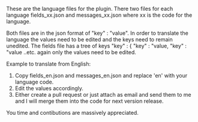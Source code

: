 
These are the language files for the plugin. There two files for each language fields_xx.json and messages_xx.json where xx is the code for the language.

Both files are in the json format of "key" : "value". In order to translate the language the values need to be edited and the keys need to remain unedited. The fields file has a tree of keys "key" : { "key" : "value, "key" : "value ..etc. again only the values need to be edited.

Example to translate from English:

1. Copy fields_en.json and messages_en.json and replace 'en' with your language code.
2. Edit the values accordingly.
3. Either create a pull request or just attach as email and send them to me and I will merge them into the code for next version release.

You time and contibutions are massively appreciated.
